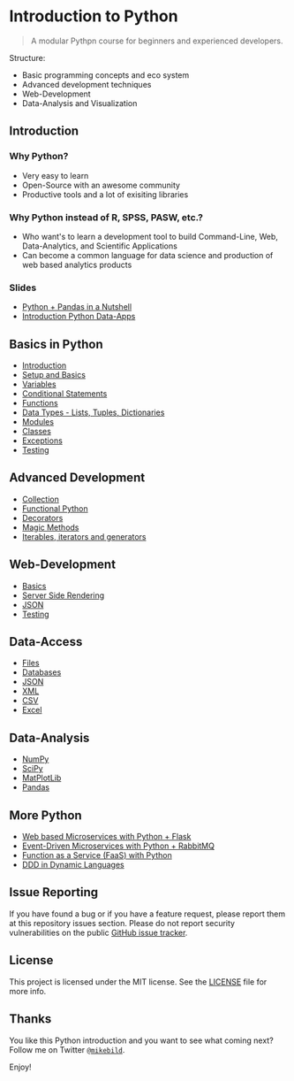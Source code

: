 # Introduction to Python

> A modular Pythpn course for beginners and experienced developers.

Structure:

* Basic programming concepts and eco system
* Advanced development techniques
* Web-Development
* Data-Analysis and Visualization

## Introduction

### Why Python?

* Very easy to learn
* Open-Source with an awesome community
* Productive tools and a lot of exisiting libraries

### Why Python instead of R, SPSS, PASW, etc.?

* Who want's to learn a development tool to build Command-Line, Web, Data-Analytics, and Scientific Applications
* Can become a common language for data science and production of web based analytics products

### Slides

* [Python + Pandas in a Nutshell](https://speakerdeck.com/mikebild/python-and-pandas-in-a-nutshell)
* [Introduction Python Data-Apps](https://speakerdeck.com/mikebild/introduction-data-apps-with-python)

## Basics in Python

* [Introduction](python/1-introduction.md)
* [Setup and Basics](python/2-setup-basics.md)
* [Variables](python/3-variables.md)
* [Conditional Statements](python/4-conditional.md)
* [Functions](python/5-functions.md)
* [Data Types - Lists, Tuples, Dictionaries](python/6-data-types.md)
* [Modules](python/7-modules.md)
* [Classes](python/8-classes.md)
* [Exceptions](python/9-exceptions.md)
* [Testing](python/10-testing.md)

## Advanced Development

* [Collection](python/11-collection.md)
* [Functional Python](python/12-functional-python.md)
* [Decorators](python/13-decorators.md)
* [Magic Methods](python/14-magic-methods.md)
* [Iterables, iterators and generators](python/15-iter.md)

## Web-Development

* [Basics](web/1-app.md)
* [Server Side Rendering](web/2-ssr.md)
* [JSON](web/3-json.md)
* [Testing](web/4-testing.md)

## Data-Access

* [Files](data-access/1-files.md)
* [Databases](data-access/2-database.md)
* [JSON](data-access/3-json.md)
* [XML](data-access/4-xml.md)
* [CSV](data-access/5-csv.md)
* [Excel](data-access/6-excel.md)

## Data-Analysis

* [NumPy](data-analysis/1-numpy.md)
* [SciPy](data-analysis/2-scipy.md)
* [MatPlotLib](data-analysis/3-matplotlib.md)
* [Pandas](data-analysis/4-pandas.md)

## More Python

* [Web based Microservices with Python + Flask](https://github.com/umermansoor/microservices)
* [Event-Driven Microservices with Python + RabbitMQ](https://github.com/rochacbruno/nameko-example)
* [Function as a Service (FaaS) with Python](https://github.com/fnproject/fdk-python)
* [DDD in Dynamic Languages](https://github.com/valentjedi/ddd-dynamic)

## Issue Reporting

If you have found a bug or if you have a feature request, please report them at this repository issues section. Please do not report security vulnerabilities on the public [GitHub issue tracker](https://github.com/MikeBild/introduction-python/issues).

## License

This project is licensed under the MIT license. See the [LICENSE](LICENSE) file for more info.

## Thanks

You like this Python introduction and you want to see what coming next? Follow me on Twitter [`@mikebild`](https://twitter.com/mikebild).

Enjoy!
